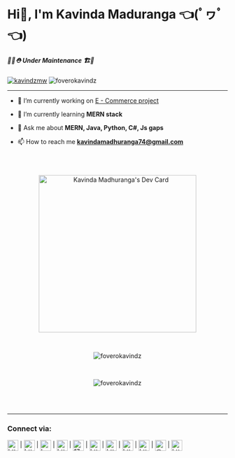 <h1 align="left">Hi👋, I'm Kavinda Maduranga 👈(ﾟヮﾟ👈)</h1>

<h5 align="left">
  👷‍♂️⛑ Under Maintenance 🏗️🚧</h5>
<p>    <a href="https://twitter.com/kavindzmw" target="blank"
      ><img
        src="https://img.shields.io/twitter/follow/kavindzmw?logo=twitter&style=flat"
        alt="kavindzmw"
    /></a>
    <img src="https://komarev.com/ghpvc/?username=foverokavindz&label=Profile%20views&color=0e75b6&style=flat" alt="foverokavindz"/>
  </p>


<hr />


- 🔭 I’m currently working on [E - Commerce project](https://github.com/Attire-Avenue-Online-Store)
  
- 🌱 I’m currently learning **MERN stack**

- 💬 Ask me about **MERN, Java, Python, C#, Js gaps**

- 📫 How to reach me **kavindamadhuranga74@gmail.com**

<br />
<br />
<p align="center" width="70%">
        <a href="https://app.daily.dev/FoveroMW">
        <img src="https://api.daily.dev/devcards/fb84cc9827b64d50af6a009cb841c7b0.png?r=9if" width="360" alt="Kavinda Madhuranga's Dev Card"/></a>
</p>
<br />
<p align="center">
        <img
          align="center"
          src="https://github-readme-stats.vercel.app/api?username=foverokavindz&show_icons=true&locale=en&theme=merko"
          alt="foverokavindz"
        />
</p>
<br />
<p align="center">
        <img
          align="center"
          src="https://github-readme-streak-stats.herokuapp.com?user=foverokavindz&theme=radical&border_radius=4.7&date_format=j%2Fn%5B%2FY%5D"
          alt="foverokavindz"
        />
</p>
<br /><br />
<!-- most used langs
<p><img align="left" src="https://github-readme-stats.vercel.app/api/top-langs?username=foverokavindz&show_icons=true&locale=en&layout=compact" alt="foverokavindz" /></p>

-->

<!-- Tropies 
<p align="left"> <a href="https://github.com/ryo-ma/github-profile-trophy"><img src="https://github-profile-trophy.vercel.app/?username=foverokavindz" alt="foverokavindz" /></a> </p>
-->

<hr />

<h3 align="left">Connect via:</h3>
<p align="left">
  <a href="https://codepen.io/https://codepen.io/fovero-mw" target="blank"
    ><img
      align="center"
      src="https://raw.githubusercontent.com/rahuldkjain/github-profile-readme-generator/master/src/images/icons/Social/codepen.svg"
      alt="https://codepen.io/fovero-mw"
      height="25"
      width="25"
  /></a>
      |    
  <a href="https://dev.to/https://dev.to/foverokavindz" target="blank"
    ><img
      align="center"
      src="https://raw.githubusercontent.com/rahuldkjain/github-profile-readme-generator/master/src/images/icons/Social/devto.svg"
      alt="https://dev.to/foverokavindz"
      height="25"
      width="25"
  /></a>
      |    
  <a href="https://twitter.com/kavindzmw" target="blank"
    ><img
      align="center"
      src="https://raw.githubusercontent.com/rahuldkjain/github-profile-readme-generator/master/src/images/icons/Social/twitter.svg"
      alt="kavindzmw"
      height="25"
      width="25"
  /></a>
      |    
  <a
    href="https://linkedin.com/in/https://www.linkedin.com/in/kavinda-madhuranga-1302a71b7/"
    target="blank"
    ><img
      align="center"
      src="https://raw.githubusercontent.com/rahuldkjain/github-profile-readme-generator/master/src/images/icons/Social/linked-in-alt.svg"
      alt="https://www.linkedin.com/in/kavinda-madhuranga-1302a71b7/"
      height="25"
      width="25"
  /></a>
      |    
  <a href="https://stackoverflow.com/users/17825063" target="blank"
    ><img
      align="center"
      src="https://raw.githubusercontent.com/rahuldkjain/github-profile-readme-generator/master/src/images/icons/Social/stack-overflow.svg"
      alt="17825063"
      height="25"
      width="25"
  /></a>
      |    
  <a href="https://kaggle.com/https://www.kaggle.com/foveromw" target="blank"
    ><img
      align="center"
      src="https://raw.githubusercontent.com/rahuldkjain/github-profile-readme-generator/master/src/images/icons/Social/kaggle.svg"
      alt="https://www.kaggle.com/foveromw"
      height="25"
      width="25"
  /></a>
      |    
  <a
    href="https://fb.com/https://www.facebook.com/kavindzfovero/"
    target="blank"
    ><img
      align="center"
      src="https://raw.githubusercontent.com/rahuldkjain/github-profile-readme-generator/master/src/images/icons/Social/facebook.svg"
      alt="https://www.facebook.com/kavindzfovero/"
      height="25"
      width="25"
  /></a>
      |    
  <a href="https://dribbble.com/https://dribbble.com/foveromw" target="blank"
    ><img
      align="center"
      src="https://raw.githubusercontent.com/rahuldkjain/github-profile-readme-generator/master/src/images/icons/Social/dribbble.svg"
      alt="https://dribbble.com/foveromw"
      height="25"
      width="25"
  /></a>
      |    
  <a
    href="https://www.behance.net/https://www.behance.net/kavindamadhura"
    target="blank"
    ><img
      align="center"
      src="https://raw.githubusercontent.com/rahuldkjain/github-profile-readme-generator/master/src/images/icons/Social/behance.svg"
      alt="https://www.behance.net/kavindamadhura"
      height="25"
      width="25"
  /></a>
      |    
  <a href="https://medium.com/@kavindamadhuranga74" target="blank"
    ><img
      align="center"
      src="https://raw.githubusercontent.com/rahuldkjain/github-profile-readme-generator/master/src/images/icons/Social/medium.svg"
      alt="@kavindamadhuranga74"
      height="25"
      width="25"
  /></a>
      |    
  <a
    href="https://www.youtube.com/c/https://www.youtube.com/channel/ucccljhuqkcvtv_8s-f_r25w"
    target="blank"
    ><img
      align="center"
      src="https://raw.githubusercontent.com/rahuldkjain/github-profile-readme-generator/master/src/images/icons/Social/youtube.svg"
      alt="https://www.youtube.com/channel/ucccljhuqkcvtv_8s-f_r25w"
      height="25"
      width="25"
  /></a>
</p>
